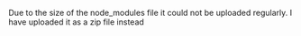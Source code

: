 Due to the size of the node_modules file it could not be uploaded regularly. I have uploaded it as a zip file instead
